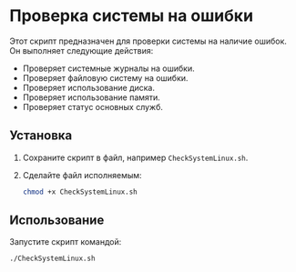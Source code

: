 # Проверка системы на ошибки

Этот скрипт предназначен для проверки системы на наличие ошибок. Он выполняет следующие действия:
- Проверяет системные журналы на ошибки.
- Проверяет файловую систему на ошибки.
- Проверяет использование диска.
- Проверяет использование памяти.
- Проверяет статус основных служб.

## Установка

1. Сохраните скрипт в файл, например `CheckSystemLinux.sh`.
2. Сделайте файл исполняемым:

    ```sh
    chmod +x CheckSystemLinux.sh
    ```

## Использование

Запустите скрипт командой:

```sh
./CheckSystemLinux.sh
